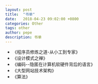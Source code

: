 ```yaml
---
layout: post
title:  "书单"
date:   2018-04-23 09:02:00 +0800
categories: Other
tags: other
author: pepe
description: 书单
---
```


* 《程序员修炼之道-从小工到专家》
* 《设计模式之禅》
* 《编码--隐匿在计算机软硬件背后的语言》
* 《大型网站技术架构》
* 《算法》